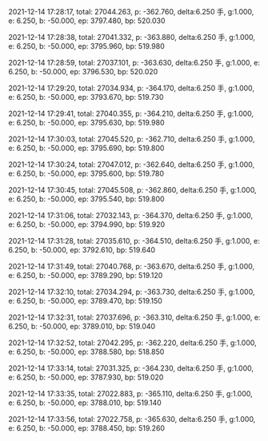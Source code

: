 2021-12-14 17:28:17, total: 27044.263, p: -362.760, delta:6.250 手, g:1.000, e: 6.250, b: -50.000, ep: 3797.480, bp: 520.030

2021-12-14 17:28:38, total: 27041.332, p: -363.880, delta:6.250 手, g:1.000, e: 6.250, b: -50.000, ep: 3795.960, bp: 519.980

2021-12-14 17:28:59, total: 27037.101, p: -363.630, delta:6.250 手, g:1.000, e: 6.250, b: -50.000, ep: 3796.530, bp: 520.020

2021-12-14 17:29:20, total: 27034.934, p: -364.170, delta:6.250 手, g:1.000, e: 6.250, b: -50.000, ep: 3793.670, bp: 519.730

2021-12-14 17:29:41, total: 27040.355, p: -364.210, delta:6.250 手, g:1.000, e: 6.250, b: -50.000, ep: 3795.630, bp: 519.980

2021-12-14 17:30:03, total: 27045.520, p: -362.710, delta:6.250 手, g:1.000, e: 6.250, b: -50.000, ep: 3795.690, bp: 519.800

2021-12-14 17:30:24, total: 27047.012, p: -362.640, delta:6.250 手, g:1.000, e: 6.250, b: -50.000, ep: 3795.600, bp: 519.780

2021-12-14 17:30:45, total: 27045.508, p: -362.860, delta:6.250 手, g:1.000, e: 6.250, b: -50.000, ep: 3795.540, bp: 519.800

2021-12-14 17:31:06, total: 27032.143, p: -364.370, delta:6.250 手, g:1.000, e: 6.250, b: -50.000, ep: 3794.990, bp: 519.920

2021-12-14 17:31:28, total: 27035.610, p: -364.510, delta:6.250 手, g:1.000, e: 6.250, b: -50.000, ep: 3792.610, bp: 519.640

2021-12-14 17:31:49, total: 27040.768, p: -363.670, delta:6.250 手, g:1.000, e: 6.250, b: -50.000, ep: 3789.290, bp: 519.120

2021-12-14 17:32:10, total: 27034.294, p: -363.730, delta:6.250 手, g:1.000, e: 6.250, b: -50.000, ep: 3789.470, bp: 519.150

2021-12-14 17:32:31, total: 27037.696, p: -363.310, delta:6.250 手, g:1.000, e: 6.250, b: -50.000, ep: 3789.010, bp: 519.040

2021-12-14 17:32:52, total: 27042.295, p: -362.220, delta:6.250 手, g:1.000, e: 6.250, b: -50.000, ep: 3788.580, bp: 518.850

2021-12-14 17:33:14, total: 27031.325, p: -364.230, delta:6.250 手, g:1.000, e: 6.250, b: -50.000, ep: 3787.930, bp: 519.020

2021-12-14 17:33:35, total: 27022.883, p: -365.110, delta:6.250 手, g:1.000, e: 6.250, b: -50.000, ep: 3788.010, bp: 519.140

2021-12-14 17:33:56, total: 27022.758, p: -365.630, delta:6.250 手, g:1.000, e: 6.250, b: -50.000, ep: 3788.450, bp: 519.260